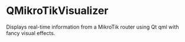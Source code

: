 # QMikroTikVisualizer
Displays real-time information from a MikroTik router using Qt qml with fancy visual effects.
